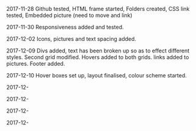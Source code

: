 2017-11-28 Github tested, HTML frame started,  Folders created, CSS link tested,  Embedded picture (need to move and link) 

2017-11-30 Responsiveness added and tested.

2017-12-02 Icons, pictures and text spacing added.

2017-12-09 Divs added, text has been broken up so as to effect different styles.  Second grid modified.  Hovers added to both grids.  links added to pictures. Footer added. 

2017-12-10 Hover boxes set up, layout finalised, colour scheme started. 

2017-12-

2017-12-

2017-12-

2017-12-


